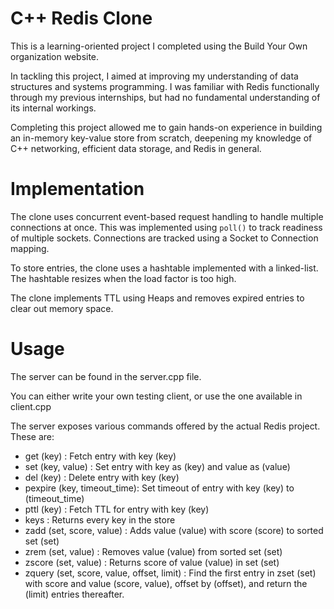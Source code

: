 # C++ Redis Clone

This is a learning-oriented project I completed using the Build Your Own organization website.

In tackling this project, I aimed at improving my understanding of data structures and systems programming. I was familiar with Redis functionally through my previous internships, but had no fundamental understanding of its internal workings.

Completing this project allowed me to gain hands-on experience in building an in-memory key-value store from scratch, deepening my knowledge of C++ networking, efficient data storage, and Redis in general.

# Implementation

The clone uses concurrent event-based request handling to handle multiple connections at once. This was implemented using `poll()` to track readiness of multiple sockets. Connections are tracked using a Socket to Connection mapping.

To store entries, the clone uses a hashtable implemented with a linked-list. The hashtable resizes when the load factor is too high.

The clone implements TTL using Heaps and removes expired entries to clear out memory space.

# Usage

The server can be found in the server.cpp file.

You can either write your own testing client, or use the one available in client.cpp

The server exposes various commands offered by the actual Redis project. These are:

- get (key) : Fetch entry with key (key)
- set (key, value) : Set entry with key as (key) and value as (value)
- del (key) : Delete entry with key (key)
- pexpire (key, timeout_time): Set timeout of entry with key (key) to (timeout_time)
- pttl (key) : Fetch TTL for entry with key (key)
- keys : Returns every key in the store
- zadd (set, score, value) : Adds value (value) with score (score) to sorted set (set)
- zrem (set, value) : Removes value (value) from sorted set (set)
- zscore (set, value) : Returns score of value (value) in set (set)
- zquery (set, score, value, offset, limit) : Find the first entry in zset (set) with score and value (score, value), offset by (offset), and return the (limit) entries thereafter.




